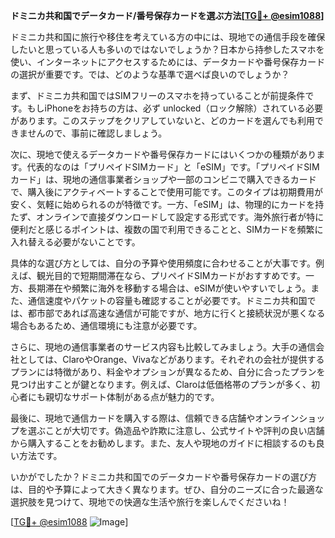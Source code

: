 **ドミニカ共和国でデータカード/番号保存カードを選ぶ方法[[TG💪+ @esim1088](https://t.me/s/esim1088)]**

ドミニカ共和国に旅行や移住を考えている方の中には、現地での通信手段を確保したいと思っている人も多いのではないでしょうか？日本から持参したスマホを使い、インターネットにアクセスするためには、データカードや番号保存カードの選択が重要です。では、どのような基準で選べば良いのでしょうか？

まず、ドミニカ共和国ではSIMフリーのスマホを持っていることが前提条件です。もしiPhoneをお持ちの方は、必ず unlocked（ロック解除）されている必要があります。このステップをクリアしていないと、どのカードを選んでも利用できませんので、事前に確認しましょう。

次に、現地で使えるデータカードや番号保存カードにはいくつかの種類があります。代表的なのは「プリペイドSIMカード」と「eSIM」です。「プリペイドSIMカード」は、現地の通信事業者ショップや一部のコンビニで購入できるカードで、購入後にアクティベートすることで使用可能です。このタイプは初期費用が安く、気軽に始められるのが特徴です。一方、「eSIM」は、物理的にカードを持たず、オンラインで直接ダウンロードして設定する形式です。海外旅行者が特に便利だと感じるポイントは、複数の国で利用できることと、SIMカードを頻繁に入れ替える必要がないことです。

具体的な選び方としては、自分の予算や使用頻度に合わせることが大事です。例えば、観光目的で短期間滞在なら、プリペイドSIMカードがおすすめです。一方、長期滞在や頻繁に海外を移動する場合は、eSIMが使いやすいでしょう。また、通信速度やパケットの容量も確認することが必要です。ドミニカ共和国では、都市部であれば高速な通信が可能ですが、地方に行くと接続状況が悪くなる場合もあるため、通信環境にも注意が必要です。

さらに、現地の通信事業者のサービス内容も比較してみましょう。大手の通信会社としては、ClaroやOrange、Vivaなどがあります。それぞれの会社が提供するプランには特徴があり、料金やオプションが異なるため、自分に合ったプランを見つけ出すことが鍵となります。例えば、Claroは低価格帯のプランが多く、初心者にも親切なサポート体制がある点が魅力的です。

最後に、現地で通信カードを購入する際は、信頼できる店舗やオンラインショップを選ぶことが大切です。偽造品や詐欺に注意し、公式サイトや評判の良い店舗から購入することをお勧めします。また、友人や現地のガイドに相談するのも良い方法です。

いかがでしたか？ドミニカ共和国でのデータカードや番号保存カードの選び方は、目的や予算によって大きく異なります。ぜひ、自分のニーズに合った最適な選択肢を見つけて、現地での快適な生活や旅行を楽しんでくださいね！

[[TG💪+ @esim1088](https://t.me/s/esim1088) ![Image](https://i.postimg.cc/Y0z9fWf4/image.png)]
